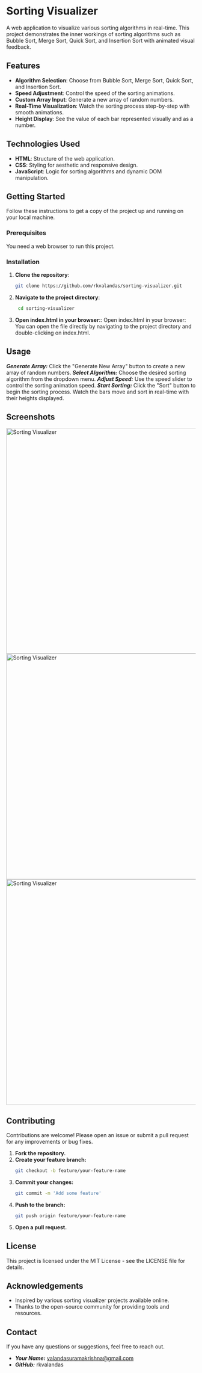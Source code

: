 # Sorting Visualizer

A web application to visualize various sorting algorithms in real-time. This project demonstrates the inner workings of sorting algorithms such as Bubble Sort, Merge Sort, Quick Sort, and Insertion Sort with animated visual feedback.

## Features

- **Algorithm Selection**: Choose from Bubble Sort, Merge Sort, Quick Sort, and Insertion Sort.
- **Speed Adjustment**: Control the speed of the sorting animations.
- **Custom Array Input**: Generate a new array of random numbers.
- **Real-Time Visualization**: Watch the sorting process step-by-step with smooth animations.
- **Height Display**: See the value of each bar represented visually and as a number.

## Technologies Used

- **HTML**: Structure of the web application.
- **CSS**: Styling for aesthetic and responsive design.
- **JavaScript**: Logic for sorting algorithms and dynamic DOM manipulation.

## Getting Started

Follow these instructions to get a copy of the project up and running on your local machine.

### Prerequisites

You need a web browser to run this project.

### Installation

1. **Clone the repository**:
   ```sh
   git clone https://github.com/rkvalandas/sorting-visualizer.git
2. **Navigate to the project directory**:
   ```sh
    cd sorting-visualizer
3. **Open index.html in your browser:**:
Open index.html in your browser:
You can open the file directly by navigating to the project directory and double-clicking on index.html.
## Usage

***Generate Array:*** Click the "Generate New Array" button to create a new array of random numbers.
***Select Algorithm:*** Choose the desired sorting algorithm from the dropdown menu.
***Adjust Speed:*** Use the speed slider to control the sorting animation speed.
***Start Sorting:*** Click the "Sort" button to begin the sorting process. Watch the bars move and sort in real-time with their heights displayed.
## Screenshots
<img src="Screenshots/Screenshot1.png" alt="Sorting Visualizer" width="600">
<img src="Screenshots/Screenshot2.png" alt="Sorting Visualizer" width="600">
<img src="Screenshots/Screenshot3.png" alt="Sorting Visualizer" width="600">

## Contributing

Contributions are welcome! Please open an issue or submit a pull request for any improvements or bug fixes.

1. **Fork the repository.**
2. **Create your feature branch:**
    ```sh
    git checkout -b feature/your-feature-name
3. **Commit your changes:**
    ```sh
    git commit -m 'Add some feature'
4. **Push to the branch:**
    ```sh
    git push origin feature/your-feature-name
5. **Open a pull request.**
## License

This project is licensed under the MIT License - see the LICENSE file for details.

## Acknowledgements

- Inspired by various sorting visualizer projects available online.
- Thanks to the open-source community for providing tools and resources.
## Contact

If you have any questions or suggestions, feel free to reach out.

- ***Your Name:*** valandasuramakrishna@gmail.com
- ***GitHub:*** rkvalandas